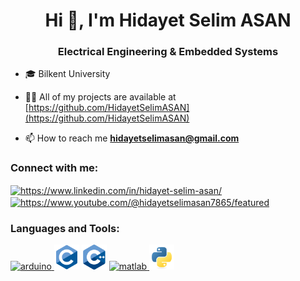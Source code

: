 <h1 align="center">Hi 👋, I'm Hidayet Selim ASAN</h1>
<h3 align="center">Electrical Engineering & Embedded Systems</h3>

- 🎓 Bilkent University 

- 👨‍💻 All of my projects are available at [https://github.com/HidayetSelimASAN](https://github.com/HidayetSelimASAN)

- 📫 How to reach me **hidayetselimasan@gmail.com**

<h3 align="left">Connect with me:</h3>
<p align="left">
<a href="https://www.linkedin.com/in/hidayet-selim-asan/" target="blank"><img align="center" src="https://raw.githubusercontent.com/rahuldkjain/github-profile-readme-generator/master/src/images/icons/Social/linked-in-alt.svg" alt="https://www.linkedin.com/in/hidayet-selim-asan/" height="30" width="40" /></a>
<a href="https://www.youtube.com/@hidayetselimasan7865/featured" target="blank"><img align="center" src="https://raw.githubusercontent.com/rahuldkjain/github-profile-readme-generator/master/src/images/icons/Social/youtube.svg" alt="https://www.youtube.com/@hidayetselimasan7865/featured" height="30" width="40" /></a>
</p>

<h3 align="left">Languages and Tools:</h3>
<p align="left"> <a href="https://www.arduino.cc/" target="_blank" rel="noreferrer"> <img src="https://cdn.worldvectorlogo.com/logos/arduino-1.svg" alt="arduino" width="40" height="40"/> </a> 
  <img src="https://raw.githubusercontent.com/devicons/devicon/master/icons/c/c-original.svg" alt="c" width="40" height="40"/> </a> 
  <img src="https://raw.githubusercontent.com/devicons/devicon/master/icons/cplusplus/cplusplus-original.svg" alt="cplusplus" width="40" height="40"/> </a> 
  <a href="https://www.mathworks.com/" target="_blank" rel="noreferrer"> <img src="https://upload.wikimedia.org/wikipedia/commons/2/21/Matlab_Logo.png" alt="matlab" width="40" height="40"/> </a>
  <a href="https://www.python.org" target="_blank" rel="noreferrer"> <img src="https://raw.githubusercontent.com/devicons/devicon/master/icons/python/python-original.svg" alt="python" width="40" height="40"/> </a> 


</p>
  



